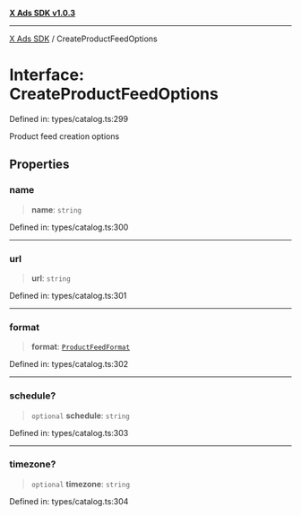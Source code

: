 [**X Ads SDK v1.0.3**](../README.md)

***

[X Ads SDK](../globals.md) / CreateProductFeedOptions

# Interface: CreateProductFeedOptions

Defined in: types/catalog.ts:299

Product feed creation options

## Properties

### name

> **name**: `string`

Defined in: types/catalog.ts:300

***

### url

> **url**: `string`

Defined in: types/catalog.ts:301

***

### format

> **format**: [`ProductFeedFormat`](../type-aliases/ProductFeedFormat.md)

Defined in: types/catalog.ts:302

***

### schedule?

> `optional` **schedule**: `string`

Defined in: types/catalog.ts:303

***

### timezone?

> `optional` **timezone**: `string`

Defined in: types/catalog.ts:304
